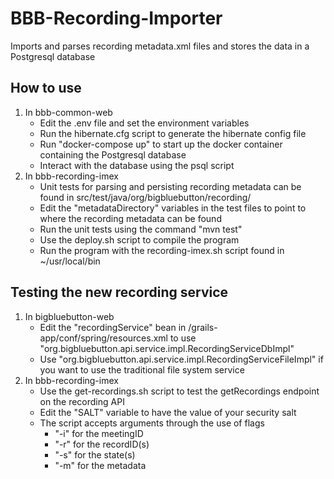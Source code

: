 # BBB-Recording-Importer

Imports and parses recording metadata.xml files and stores the data in a Postgresql database


## How to use

1. In bbb-common-web
   - Edit the .env file and set the environment variables
   - Run the hibernate.cfg script to generate the hibernate config file
   - Run "docker-compose up" to start up the docker container containing the Postgresql database
   - Interact with the database using the psql script
2. In bbb-recording-imex
   - Unit tests for parsing and persisting recording metadata can be found in src/test/java/org/bigbluebutton/recording/
   - Edit the "metadataDirectory" variables in the test files to point to where the recording metadata can be found
   - Run the unit tests using the command "mvn test"
   - Use the deploy.sh script to compile the program
   - Run the program with the recording-imex.sh script found in ~/usr/local/bin


## Testing the new recording service

1. In bigbluebutton-web
   - Edit the "recordingService" bean in /grails-app/conf/spring/resources.xml to use "org.bigbluebutton.api.service.impl.RecordingServiceDbImpl"
   - Use "org.bigbluebutton.api.service.impl.RecordingServiceFileImpl" if you want to use the traditional file system service
2. In bbb-recording-imex
   - Use the get-recordings.sh script to test the getRecordings endpoint on the recording API
   - Edit the "SALT" variable to have the value of your security salt
   - The script accepts arguments through the use of flags
      - "-i" for the meetingID
      - "-r" for the recordID(s)
      - "-s" for the state(s)
      - "-m" for the metadata 
